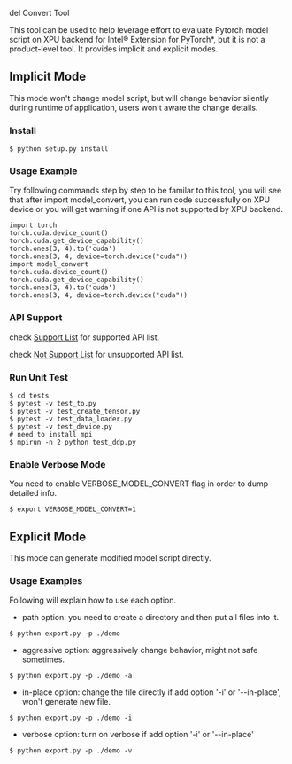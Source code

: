 
del Convert Tool

This tool can be used to help leverage effort to evaluate Pytorch model script on XPU backend for Intel® Extension for PyTorch*, but it is not a product-level tool.
It provides implicit and explicit modes.


## Implicit Mode

This mode won't change model script, but will change behavior silently during runtime of application, users won't aware the change details.

### Install
```console
$ python setup.py install
```

### Usage Example

Try following commands step by step to be familar to this tool, you will see that after import model_convert, you can run code successfully on XPU device or you will get warning if one API is not supported by XPU backend.


```console
import torch
torch.cuda.device_count()
torch.cuda.get_device_capability()
torch.ones(3, 4).to('cuda')
torch.ones(3, 4, device=torch.device("cuda"))
import model_convert
torch.cuda.device_count()
torch.cuda.get_device_capability()
torch.ones(3, 4).to('cuda')
torch.ones(3, 4, device=torch.device("cuda"))
```


### API Support 

check [Support List](./model_convert/yaml/api_supported_by_xpu.yaml) for supported API list.

check [Not Support List](./model_convert/yaml/api_unsupported_by_xpu.yaml) for unsupported API list.


### Run Unit Test


```console
$ cd tests
$ pytest -v test_to.py
$ pytest -v test_create_tensor.py
$ pytest -v test_data_loader.py
$ pytest -v test_device.py
# need to install mpi
$ mpirun -n 2 python test_ddp.py
```

### Enable Verbose Mode
You need to enable VERBOSE_MODEL_CONVERT flag in order to dump detailed info.

```console
$ export VERBOSE_MODEL_CONVERT=1
```

## Explicit Mode

This mode can generate modified model script directly. 


### Usage Examples

Following will explain how to use each option.

* path option: you need to create a directory and then put all files into it.

```console
$ python export.py -p ./demo
```

* aggressive option: aggressively change behavior, might not safe sometimes. 

```console
$ python export.py -p ./demo -a
```

* in-place option: change the file directly if add option '-i' or '--in-place', won't generate new file.

```console
$ python export.py -p ./demo -i
```

* verbose option: turn on verbose if add option '-i' or '--in-place'

```console
$ python export.py -p ./demo -v
```

